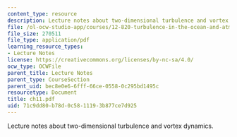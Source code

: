 ```yaml
---
content_type: resource
description: Lecture notes about two-dimensional turbulence and vortex dynamics.
file: /ol-ocw-studio-app/courses/12-820-turbulence-in-the-ocean-and-atmosphere-spring-2006/71c9dd80b78d0c5811193b877ce7d925_ch11.pdf
file_size: 270511
file_type: application/pdf
learning_resource_types:
- Lecture Notes
license: https://creativecommons.org/licenses/by-nc-sa/4.0/
ocw_type: OCWFile
parent_title: Lecture Notes
parent_type: CourseSection
parent_uid: bec8e0e6-6fff-66ce-0558-0c295bd1495c
resourcetype: Document
title: ch11.pdf
uid: 71c9dd80-b78d-0c58-1119-3b877ce7d925
---
```

Lecture notes about two-dimensional turbulence and vortex dynamics.